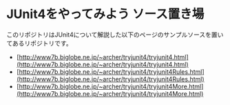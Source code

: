 JUnit4をやってみよう ソース置き場
=================================


このリポジトリはJUnit4について解説した以下のページのサンプルソースを置いてあるリポジトリです。


* [http://www7b.biglobe.ne.jp/~archer/tryjunit4/tryjunit4.html](http://www7b.biglobe.ne.jp/~archer/tryjunit4/tryjunit4.html)
* [http://www7b.biglobe.ne.jp/~archer/tryjunit4/tryjunit4Rules.html](http://www7b.biglobe.ne.jp/~archer/tryjunit4/tryjunit4Rules.html)
* [http://www7b.biglobe.ne.jp/~archer/tryjunit4/tryjunit4More.html](http://www7b.biglobe.ne.jp/~archer/tryjunit4/tryjunit4More.html)




